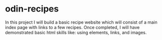 # odin-recipes
In this project I will build a basic recipe website which will consist of a main index page with links to a few recipes. Once completed, I will have demonstrated basic html skills like: using elements, links, and images.